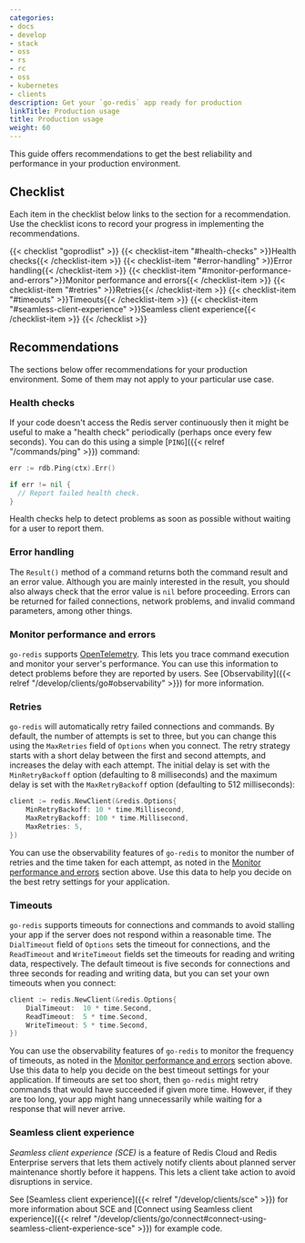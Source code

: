 ```yaml
---
categories:
- docs
- develop
- stack
- oss
- rs
- rc
- oss
- kubernetes
- clients
description: Get your `go-redis` app ready for production
linkTitle: Production usage
title: Production usage
weight: 60
---
```


This guide offers recommendations to get the best reliability and
performance in your production environment.

## Checklist

Each item in the checklist below links to the section
for a recommendation. Use the checklist icons to record your
progress in implementing the recommendations.

{{< checklist "goprodlist" >}}
    {{< checklist-item "#health-checks" >}}Health checks{{< /checklist-item >}}
    {{< checklist-item "#error-handling" >}}Error handling{{< /checklist-item >}}
    {{< checklist-item "#monitor-performance-and-errors">}}Monitor performance and errors{{< /checklist-item >}}
    {{< checklist-item "#retries" >}}Retries{{< /checklist-item >}}
    {{< checklist-item "#timeouts" >}}Timeouts{{< /checklist-item >}}
    {{< checklist-item "#seamless-client-experience" >}}Seamless client experience{{< /checklist-item >}}
{{< /checklist >}}

## Recommendations

The sections below offer recommendations for your production environment. Some
of them may not apply to your particular use case.

### Health checks

If your code doesn't access the Redis server continuously then it
might be useful to make a "health check" periodically (perhaps once
every few seconds). You can do this using a simple
[`PING`]({{< relref "/commands/ping" >}}) command:

```go
err := rdb.Ping(ctx).Err()

if err != nil {
  // Report failed health check.
}
```

Health checks help to detect problems as soon as possible without
waiting for a user to report them.

### Error handling

The `Result()` method of a command returns both the command result
and an error value. Although you are mainly interested in the result,
you should also always check that the error value is `nil` before
proceeding. Errors can be returned for failed connections, network
problems, and invalid command parameters, among other things.

### Monitor performance and errors

`go-redis` supports [OpenTelemetry](https://opentelemetry.io/). This lets
you trace command execution and monitor your server's performance.
You can use this information to detect problems before they are reported
by users. See [Observability]({{< relref "/develop/clients/go#observability" >}})
for more information.

### Retries

`go-redis` will automatically retry failed connections and commands. By
default, the number of attempts is set to three, but you can change this
using the `MaxRetries` field of `Options` when you connect. The retry
strategy starts with a short delay between the first and second attempts,
and increases the delay with each attempt. The initial delay is set
with the `MinRetryBackoff` option (defaulting to 8 milliseconds) and the
maximum delay is set with the `MaxRetryBackoff` option (defaulting to
512 milliseconds):

```go
client := redis.NewClient(&redis.Options{
    MinRetryBackoff: 10 * time.Millisecond,
    MaxRetryBackoff: 100 * time.Millisecond,
    MaxRetries: 5,
})
```

You can use the observability features of `go-redis` to monitor the
number of retries and the time taken for each attempt, as noted in the
[Monitor performance and errors](#monitor-performance-and-errors) section
above. Use this data to help you decide on the best retry settings
for your application.

### Timeouts

`go-redis` supports timeouts for connections and commands to avoid
stalling your app if the server does not respond within a reasonable time.
The `DialTimeout` field of `Options` sets the timeout for connections,
and the `ReadTimeout` and `WriteTimeout` fields set the timeouts for
reading and writing data, respectively. The default timeout is five seconds
for connections and three seconds for reading and writing data, but you can
set your own timeouts when you connect:

```go
client := redis.NewClient(&redis.Options{
    DialTimeout:  10 * time.Second,
    ReadTimeout:  5 * time.Second,
    WriteTimeout: 5 * time.Second,
})
```

You can use the observability features of `go-redis` to monitor the
frequency of timeouts, as noted in the
[Monitor performance and errors](#monitor-performance-and-errors) section
above. Use this data to help you decide on the best timeout settings
for your application. If timeouts are set too short, then `go-redis`
might retry commands that would have succeeded if given more time. However,
if they are too long, your app might hang unnecessarily while waiting for a
response that will never arrive.

### Seamless client experience

*Seamless client experience (SCE)* is a feature of Redis Cloud and
Redis Enterprise servers that lets them actively notify clients
about planned server maintenance shortly before it happens. This
lets a client take action to avoid disruptions in service.

See [Seamless client experience]({{< relref "/develop/clients/sce" >}})
for more information about SCE and
[Connect using Seamless client experience]({{< relref "/develop/clients/go/connect#connect-using-seamless-client-experience-sce" >}})
for example code.
